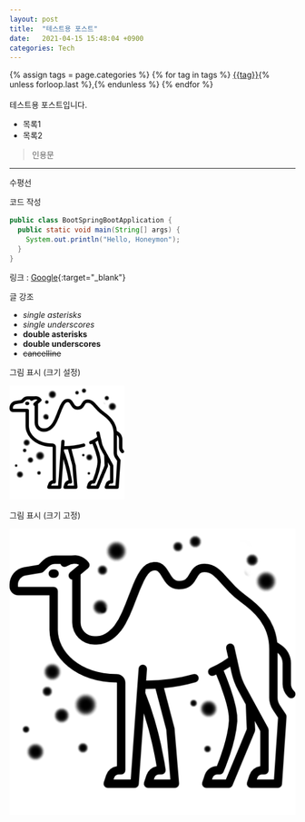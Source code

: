 ```yaml
---
layout: post
title:  "테스트용 포스트"
date:   2021-04-15 15:48:04 +0900
categories: Tech
---
```

<link rel="stylesheet" href="https://cdnjs.cloudflare.com/ajax/libs/font-awesome/5.8.2/css/all.min.css"/>
<div><i class="fa fa-folder-open"></i>
  {% assign tags = page.categories %}
  {% for tag in tags %}
  <a href="/category/#{{tag|slugize}}">{{tag}}</a>{% unless forloop.last %},{% endunless %}
  {% endfor %}
</div>
<br />
테스트용 포스트입니다.

* 목록1
* 목록2

> 인용문

- - -
수평선

코드 작성

```java
public class BootSpringBootApplication {
  public static void main(String[] args) {
    System.out.println("Hello, Honeymon");
  }
}
```

링크 : [Google](http://www.google.com){:target="_blank"}

글 강조

* *single asterisks*
* _single underscores_
* **double asterisks**
* __double underscores__
* ~~cancelline~~

그림 표시 (크기 설정)

<img src="/assets/img/2021-04-15-test-camel.png" width="40%" height="30%" title="Camel" alt="Camel" />

그림 표시 (크기 고정)

![Alt text](/assets/img/2021-04-15-test-camel.png "Camel")